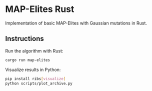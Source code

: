 # MAP-Elites Rust

Implementation of basic MAP-Elites with Gaussian mutations in Rust.

## Instructions

Run the algorithm with Rust:

```bash
cargo run map-elites
```

Visualize results in Python:

```bash
pip install ribs[visualize]
python scripts/plot_archive.py
```
